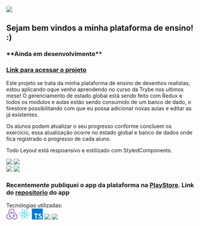 <img src="https://user-images.githubusercontent.com/94801880/155900358-e86ee9b7-960d-4861-80fd-aa44d264d24e.png" width=300, align="center"/>


## Sejam bem vindos a minha plataforma de ensino! :)

<h3>**Ainda em desenvolvimento**</h3>

### [Link para acessar o projeto](https://drawing-station-web.vercel.app/)

Este projeto se trata da minha plataforma de ensino de desenhos realistas, estou aplicando
oque venho aprendendo no curso da Trybe nos ultimos mese!
O gerenciamento de estado global está sendo feito com Redux e todos os modulos e aulas estão sendo consumido de um banco de dado, o firestore possibilitando com que eu possa adicionar novas aulas e editar as já existentes.

Os alunos podem atualizar o seu progresso conforme concluem os exercicio, essa atualização ocorre no estado global e banco de dados onde fica registrado o progresso de cada aluno.

Todo Leyout está respoansivo e estilizado com StyledComponents.

<img src="https://user-images.githubusercontent.com/94801880/181121295-5ae30215-b7dd-4a39-894a-ca91898518be.png" width=800>
<img src="https://user-images.githubusercontent.com/94801880/184520042-b8879a97-d33a-4a9b-afa7-8c7139852af6.png" width=800>
<div>
<img src="https://user-images.githubusercontent.com/94801880/181121053-314cef2b-01ce-4889-a9c1-565e0c1e46f7.png" width=400>
<img src="https://user-images.githubusercontent.com/94801880/184520051-fc4038d7-7fd3-46a3-ae35-b0cc904cf0c0.png" width=400>
<div>

### Recentemente publiquei o app da plataforma na [PlayStore](https://play.google.com/store/apps/details?id=com.drawingstation). Link do [repositorio](https://github.com/brenooliveiranascimento/Drawing-station-Redux) do app

Tecnologias utilizadas:<br/>
<a href="https://www.javascript.com/"><img src="https://raw.githubusercontent.com/devicons/devicon/master/icons/redux/redux-original.svg" width=30 height=30></a>
<a href="https://www.javascript.com/"><img src="https://raw.githubusercontent.com/devicons/devicon/master/icons/react/react-original.svg" width=30 height=30></a>
<a href="https://www.reactnative.com/"><img src="https://raw.githubusercontent.com/devicons/devicon/master/icons/typescript/typescript-plain.svg" height=30 width=30></a>
<a href="https://styled-components.com/"><img src="https://user-images.githubusercontent.com/94801880/152538254-c2893779-4869-4474-9997-96ad488c6ae7.png" width=90></a>
  <a href="https://rnfirebase.io/"><img src="https://user-images.githubusercontent.com/94801880/152535515-3503ef54-50a0-4765-a057-6013f4aa8521.png" width=90></a>
